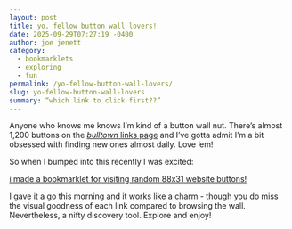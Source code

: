 ```yaml
---
layout: post
title: yo, fellow button wall lovers!
date: 2025-09-29T07:27:19 -0400
author: joe jenett
category:
  - bookmarklets
  - exploring
  - fun
permalink: /yo-fellow-button-wall-lovers/
slug: yo-fellow-button-wall-lovers
summary: “which link to click first??”
---
```

Anyone who knows me knows I’m kind of a button wall nut. There’s almost 1,200 buttons on the <a href="https://bulltown.joejenett.com/links/"><em>bulltown</em> links page</a> and I’ve gotta admit I’m a bit obsessed with finding new ones almost daily. Love ’em!

So when I bumped into this recently I was excited:

<a title="by adam le doux" href="https://adamledoux.net/blog/posts/2024-12-21-i-made-a-bookmarklet-for-visiting-random-88x31-website-buttons-.html">i made a bookmarklet for visiting random 88x31 website buttons!</a>

I gave it a go this morning and it works like a charm - though you do miss the visual goodness of each link compared to browsing the wall. Nevertheless, a nifty discovery tool. Explore and enjoy!





<a href="https://brid.gy/publish/mastodon"></a>